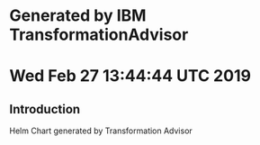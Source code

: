 # Generated by IBM TransformationAdvisor
# Wed Feb 27 13:44:44 UTC 2019
## Introduction

Helm Chart generated by Transformation Advisor
